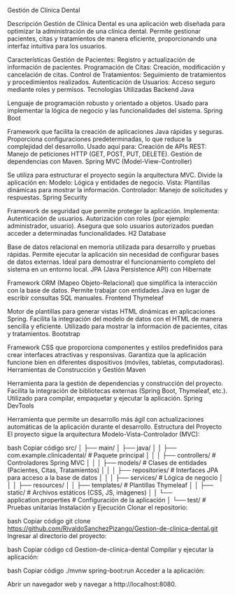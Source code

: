 Gestión de Clínica Dental


Descripción
Gestión de Clínica Dental es una aplicación web diseñada para optimizar la administración de una clínica dental. Permite gestionar pacientes, citas y tratamientos de manera eficiente, proporcionando una interfaz intuitiva para los usuarios.

Características
Gestión de Pacientes: Registro y actualización de información de pacientes.
Programación de Citas: Creación, modificación y cancelación de citas.
Control de Tratamientos: Seguimiento de tratamientos y procedimientos realizados.
Autenticación de Usuarios: Acceso seguro mediante roles y permisos.
Tecnologías Utilizadas
Backend
Java

Lenguaje de programación robusto y orientado a objetos.
Usado para implementar la lógica de negocio y las funcionalidades del sistema.
Spring Boot

Framework que facilita la creación de aplicaciones Java rápidas y seguras.
Proporciona configuraciones predeterminadas, lo que reduce la complejidad del desarrollo.
Usado aquí para:
Creación de APIs REST: Manejo de peticiones HTTP (GET, POST, PUT, DELETE).
Gestión de dependencias con Maven.
Spring MVC (Model-View-Controller)

Se utiliza para estructurar el proyecto según la arquitectura MVC.
Divide la aplicación en:
Modelo: Lógica y entidades de negocio.
Vista: Plantillas dinámicas para mostrar la información.
Controlador: Manejo de solicitudes y respuestas.
Spring Security

Framework de seguridad que permite proteger la aplicación.
Implementa:
Autenticación de usuarios.
Autorización con roles (por ejemplo: administrador, usuario).
Asegura que solo usuarios autorizados puedan acceder a determinadas funcionalidades.
H2 Database

Base de datos relacional en memoria utilizada para desarrollo y pruebas rápidas.
Permite ejecutar la aplicación sin necesidad de configurar bases de datos externas.
Ideal para demostrar el funcionamiento completo del sistema en un entorno local.
JPA (Java Persistence API) con Hibernate

Framework ORM (Mapeo Objeto-Relacional) que simplifica la interacción con la base de datos.
Permite trabajar con entidades Java en lugar de escribir consultas SQL manuales.
Frontend
Thymeleaf

Motor de plantillas para generar vistas HTML dinámicas en aplicaciones Spring.
Facilita la integración del modelo de datos con el HTML de manera sencilla y eficiente.
Utilizado para mostrar la información de pacientes, citas y tratamientos.
Bootstrap

Framework CSS que proporciona componentes y estilos predefinidos para crear interfaces atractivas y responsivas.
Garantiza que la aplicación funcione bien en diferentes dispositivos (móviles, tabletas, computadoras).
Herramientas de Construcción y Gestión
Maven

Herramienta para la gestión de dependencias y construcción del proyecto.
Facilita la integración de bibliotecas externas (Spring Boot, Thymeleaf, etc.).
Utilizado para compilar, empaquetar y ejecutar la aplicación.
Spring DevTools

Herramienta que permite un desarrollo más ágil con actualizaciones automáticas de la aplicación durante el desarrollo.
Estructura del Proyecto
El proyecto sigue la arquitectura Modelo-Vista-Controlador (MVC):

bash
Copiar código
src/
│
├── main/
│   ├── java/
│   │   ├── com.example.clinicadental/   # Paquete principal
│   │   │   ├── controllers/             # Controladores Spring MVC
│   │   │   ├── models/                  # Clases de entidades (Pacientes, Citas, Tratamientos)
│   │   │   ├── repositories/            # Interfaces JPA para acceso a la base de datos
│   │   │   ├── services/                # Lógica de negocio
│   │
│   ├── resources/
│   │   ├── templates/                   # Plantillas Thymeleaf
│   │   ├── static/                      # Archivos estáticos (CSS, JS, imágenes)
│   │   └── application.properties       # Configuración de la aplicación
│
└── test/                                # Pruebas unitarias
Instalación y Ejecución
Clonar el repositorio:

bash
Copiar código
git clone https://github.com/RivaldoSanchezPizango/Gestion-de-clinica-dental.git
Ingresar al directorio del proyecto:

bash
Copiar código
cd Gestion-de-clinica-dental
Compilar y ejecutar la aplicación:

bash
Copiar código
./mvnw spring-boot:run
Acceder a la aplicación:

Abrir un navegador web y navegar a http://localhost:8080.

